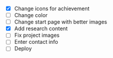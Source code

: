 - [X] Change icons for achievement
- [ ] Change color
- [ ] Change start page with better images
- [X] Add research content
- [ ] Fix project images
- [ ] Enter contact info
- [ ] Deploy
